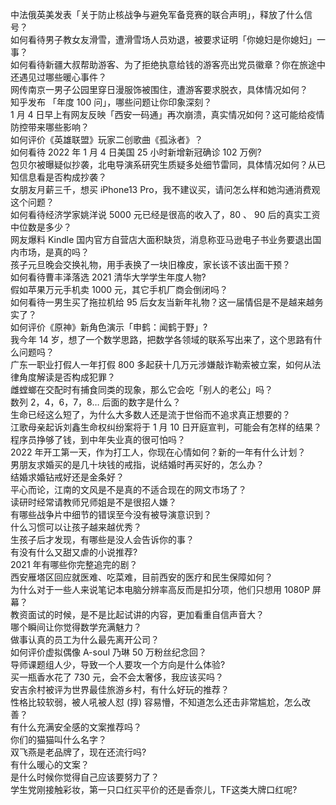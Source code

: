 中法俄英美发表「关于防止核战争与避免军备竞赛的联合声明」，释放了什么信号？  
如何看待男子教女友滑雪，遭滑雪场人员劝退，被要求证明「你媳妇是你媳妇」一事？  
如何看待新疆大叔帮助游客、为了拒绝执意给钱的游客亮出党员徽章？你在旅途中还遇见过哪些暖心事件？  
网传南京一男子公园里穿日漫服饰被围住，遭游客要求脱衣，具体情况如何？  
知乎发布 「年度 100 问」，哪些问题让你印象深刻？  
1 月 4 日早上有网友反映「西安一码通」再次崩溃，真实情况如何？这可能给疫情防控带来哪些影响？  
如何评价《英雄联盟》玩家二创歌曲《孤泳者》？  
如何看待 2022 年 1 月 4 日美国 25 小时新增新冠确诊 102 万例?  
包贝尔被曝疑似抄袭，北电导演系研究生质疑多处细节雷同，具体情况如何？从已知信息看是否构成抄袭？  
女朋友月薪三千，想买 iPhone13 Pro，我不建议买，请问怎么样和她沟通消费观这个问题？  
如何看待经济学家姚洋说 5000 元已经是很高的收入了，80 、 90 后的真实工资中位数是多少？  
网友爆料 Kindle 国内官方自营店大面积缺货，消息称亚马逊电子书业务要退出国内市场，是真的吗？  
孩子元旦晚会交换礼物，用手表换了一块旧橡皮，家长该不该出面干预？  
如何看待曹丰泽落选 2021 清华大学学生年度人物?  
假如苹果万元手机卖 1000 元，其它手机厂商会倒闭吗？  
如何看待一男生买了拖拉机给 95 后女友当新年礼物？这一届情侣是不是越来越务实了？  
如何评价《原神》新角色演示「申鹤：闻鹤于野」?  
我今年 14 岁，想了一个数学思路，把数学各领域的联系写出来了，这个思路有什么问题吗？  
广东一职业打假人一年打假 800 多起获十几万元涉嫌敲诈勒索被立案，如何从法律角度解读是否构成犯罪？  
雌螳螂在交配时有捕食同类的现象，那么它会吃「别人的老公」吗？  
数列 2，4，6，7，8… 后面的数字是什么？  
生命已经这么短了，为什么大多数人还是流于世俗而不追求真正想要的？  
江歌母亲起诉刘鑫生命权纠纷案将于 1 月 10 日开庭宣判，可能会有怎样的结果？  
程序员挣够了钱，到中年失业真的很可怕吗？  
2022 年开工第一天，作为打工人，你现在心情如何？新的一年有什么计划？  
男朋友求婚买的是几十块钱的戒指，说结婚时再买好的，怎么办？  
结婚求婚钻戒好还是金条好？  
平心而论，江南的文风是不是真的不适合现在的网文市场了？  
读研时经常请教师兄师姐是不是很招人嫌？  
有哪些战争片中细节的错误至今没有被导演意识到？  
什么习惯可以让孩子越来越优秀？  
生孩子后才发现，有哪些是没人会告诉你的事？  
有没有什么又甜又虐的小说推荐?  
2021 年有哪些你完整追完的剧？  
西安雁塔区回应就医难、吃菜难，目前西安的医疗和民生保障如何？  
为什么对于一些人来说笔记本电脑分辨率高反而是扣分项，他们只想用 1080P 屏幕？  
教资面试的时候，是不是比起试讲的内容，更加看重自信声音大？  
哪个瞬间让你觉得数学充满魅力？  
做事认真的员工为什么最先离开公司？  
如何评价虚拟偶像 A-soul 乃琳 50 万粉丝纪念回？  
导师课题组人少，导致一个人要攻一个方向是什么体验?  
买一瓶香水花了 730 元，会不会太奢侈，我应该买吗？  
安吉余村被评为世界最佳旅游乡村，有什么好玩的推荐？  
性格比较软弱，被人吼被人怼 (㨃) 容易懵，不知道怎么还击非常尴尬，怎么改善？  
有什么充满安全感的文案推荐吗？  
你们的猫猫叫什么名字？  
双飞燕是老品牌了，现在还流行吗?  
有什么暖心的文案？  
是什么时候你觉得自己应该要努力了？  
学生党刚接触彩妆，第一只口红买平价的还是香奈儿，TF这类大牌口红呢?  
